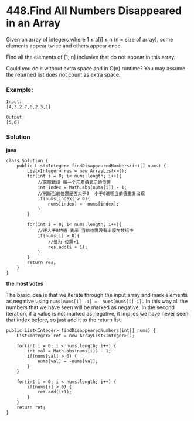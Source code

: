 # 448.Find All Numbers Disappeared in an Array

Given an array of integers where 1 ≤ a[i] ≤ n (n = size of array), some elements appear twice and others appear once.

Find all the elements of [1, n] inclusive that do not appear in this array.

Could you do it without extra space and in O(n) runtime? You may assume the returned list does not count as extra space.

### Example:

    Input:
    [4,3,2,7,8,2,3,1]

    Output:
    [5,6]
    
    
### Solution

**java**
```
class Solution {
    public List<Integer> findDisappearedNumbers(int[] nums) {
        List<Integer> res = new ArrayList<>();
        for(int i = 0; i< nums.length; i++){
            //获取数组 每一个元素值表示的位置 
            int index = Math.abs(nums[i]) - 1;
            //判断当前位置是否大于0  小于0说明当前值重复出现
            if(nums[index] > 0){
                nums[index] = -nums[index];
            }
        }
        
        for(int i = 0; i< nums.length; i++){
            //还大于0的值 表示 当前位置没有出现在数组中
            if(nums[i] > 0){
                //值为 位置+1
                res.add(i + 1);
            }    
        }
        return res;
    }
}
```

**the most votes**

The basic idea is that we iterate through the input array and mark elements as negative using `nums[nums[i] -1] = -nums[nums[i]-1].` In this way all the numbers that we have seen will be marked as negative. In the second iteration, if a value is not marked as negative, it implies we have never seen that index before, so just add it to the return list.
```
public List<Integer> findDisappearedNumbers(int[] nums) {
    List<Integer> ret = new ArrayList<Integer>();

    for(int i = 0; i < nums.length; i++) {
        int val = Math.abs(nums[i]) - 1;
        if(nums[val] > 0) {
            nums[val] = -nums[val];
        }
    }

    for(int i = 0; i < nums.length; i++) {
        if(nums[i] > 0) {
            ret.add(i+1);
        }
    }
    return ret;
}
```
